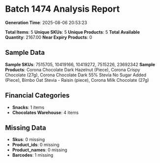# Batch 1474 Analysis Report

**Generation Time**: 2025-08-06 20:53:23

**Total Items**: 5
**Unique SKUs**: 5
**Unique Products**: 5
**Total Available Quantity**: 2167.00
**Near Expiry Products**: 0

## Sample Data
**Sample SKUs**: 7515705, 10419166, 10419272, 7515226, 23692342
**Sample Products**: Corona Chocolate Dark Hazelnut (Piece), Corona Crispy Chocolate (27g), Corona Chocolate Dark 55% Stevia No Sugar Added (Piece), Bimbo Oat Stevia - Raisin (piece), Corona Milk Chocolate (27g)

## Financial Categories
- **Snacks**: 1 items
- **Chocolates Warehouse**: 4 items

## Missing Data
- **Skus**: 0 missing
- **Product_ids**: 0 missing
- **Product_names**: 0 missing
- **Barcodes**: 1 missing
